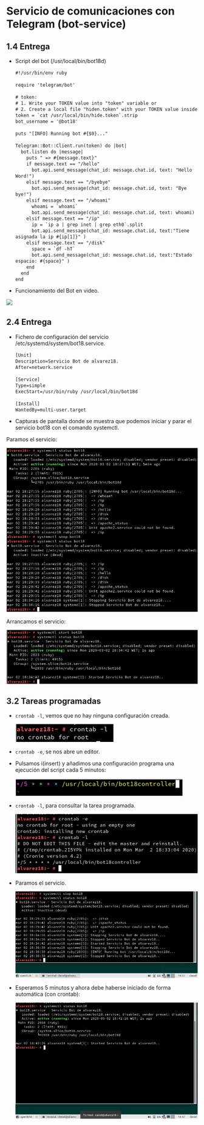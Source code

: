 # Servicio de comunicaciones con Telegram (bot-service)

## 1.4 Entrega

 - Script del bot (/usr/local/bin/bot18d)

    ```
    #!/usr/bin/env ruby

    require 'telegram/bot'

    # token:
    # 1. Write your TOKEN value into "token" variable or
    # 2. Create a local file "hiden.token" with your TOKEN value inside
    token = `cat /usr/local/bin/hide.token`.strip
    bot_username = '@bot18'

    puts "[INFO] Running bot #{$0}..."

    Telegram::Bot::Client.run(token) do |bot|
      bot.listen do |message|
        puts " => #{message.text}"
        if message.text == "/hello"
          bot.api.send_message(chat_id: message.chat.id, text: "Hello Word!")
        elsif message.text == "/byebye"
          bot.api.send_message(chat_id: message.chat.id, text: "Bye bye!")
        elsif message.text == "/whoami"
          whoami = `whoami`
          bot.api.send_message(chat_id: message.chat.id, text: whoami)
        elsif message.text == "/ip"
          ip = `ip a | grep inet | grep eth0`.split
          bot.api.send_message(chat_id: message.chat.id, text:"Tiene asignada la ip #{ip[1]}" )
        elsif message.text == "/disk"
          space = `df -hT`
          bot.api.send_message(chat_id: message.chat.id, text:"Estado espacio: #{space}" )
        end
      end
    end

    ```

 - Funcionamiento del Bot en video.

 [![](video.jpg)](https://youtu.be/-NF87V4uuE0 "Bot_Telegram")

## 2.4 Entrega

  - Fichero de configuración del servicio /etc/systemd/system/bot18.service.

      ```
      [Unit]
      Description=Servicio Bot de alvarez18.
      After=network.service

      [Service]
      Type=simple
      ExecStart=/usr/bin/ruby /usr/local/bin/bot18d

      [Install]
      WantedBy=multi-user.target

      ```

  - Capturas de pantalla donde se muestra que podemos iniciar y parar el servicio bot18 con el comando systemctl.

  Paramos el servicio:

  ![](img/01.png)

  Arrancamos el servicio:

  ![](img/02.png)

## 3.2 Tareas programadas

  - ```crontab -l```, vemos que no hay ninguna configuración creada.

    ![](img/03.png)


  - ```crontab -e```, se nos abre un editor.

  - Pulsamos i(insert) y añadimos una configuración programa una ejecución del script cada 5 minutos:

    ![](img/05.png)

  - ```crontab -l```, para consultar la tarea programada.

      ![](img/04.png)

  - Paramos el servicio.

      ![](img/06.png)

  - Esperamos 5 minutos y ahora debe haberse iniciado de forma automática (con crontab):

      ![](img/07.png)
